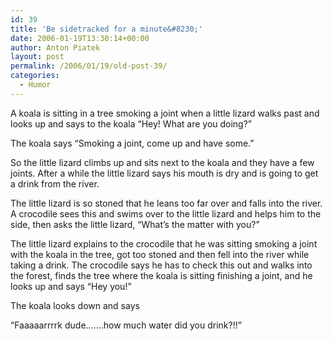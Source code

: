 ```yaml
---
id: 39
title: 'Be sidetracked for a minute&#8230;'
date: 2006-01-19T13:30:14+00:00
author: Anton Piatek
layout: post
permalink: /2006/01/19/old-post-39/
categories:
  - Humor
---
```

A koala is sitting in a tree smoking a joint when a little lizard walks past and looks up and says to the koala &#8220;Hey! What are you doing?&#8221;

The koala says &#8220;Smoking a joint, come up and have some.&#8221;

So the little lizard climbs up and sits next to the koala and they have a few joints. After a while the little lizard says his mouth is dry and is going to get a drink from the river.

The little lizard is so stoned that he leans too far over and falls into the river. A crocodile sees this and swims over to the little lizard and helps him to the side, then asks the little lizard, &#8220;What&#8217;s the matter with you?&#8221;

The little lizard explains to the crocodile that he was sitting smoking a joint with the koala in the tree, got too stoned and then fell into the river while taking a drink. The crocodile says he has to check this out and walks into the forest, finds the tree where the koala is sitting finishing a joint, and he looks up and says &#8220;Hey you!&#8221;

The koala looks down and says

&#8220;Faaaaarrrrk dude&#8230;&#8230;.how much water did you drink?!!&#8221;
